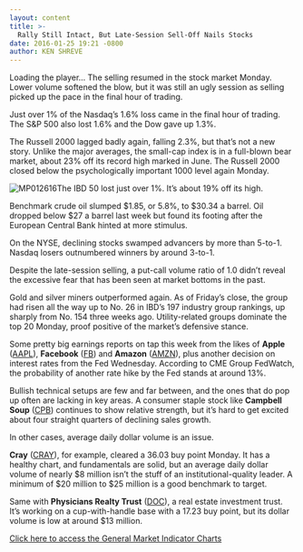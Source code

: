 ```yaml
---
layout: content
title: >-
  Rally Still Intact, But Late-Session Sell-Off Nails Stocks
date: 2016-01-25 19:21 -0800
author: KEN SHREVE
---
```






Loading the player...
The selling resumed in the stock market Monday. Lower volume softened the blow, but it was still an ugly session as selling picked up the pace in the final hour of trading.


Just over 1% of the Nasdaq’s 1.6% loss came in the final hour of trading. The S&P 500 also lost 1.6% and the Dow gave up 1.3%.


The Russell 2000 lagged badly again, falling 2.3%, but that’s not a new story. Unlike the major averages, the small-cap index is in a full-blown bear market, about 23% off its record high marked in June. The Russell 2000 closed below the psychologically important 1000 level again Monday.


![MP012616](https://www.investors.com/wp-content/uploads/2016/01/MP012616-186x300.jpg)The IBD 50 lost just over 1%. It’s about 19% off its high.


Benchmark crude oil slumped $1.85, or 5.8%, to $30.34 a barrel. Oil dropped below $27 a barrel last week but found its footing after the European Central Bank hinted at more stimulus.


On the NYSE, declining stocks swamped advancers by more than 5-to-1. Nasdaq losers outnumbered winners by around 3-to-1.


Despite the late-session selling, a put-call volume ratio of 1.0 didn’t reveal the excessive fear that has been seen at market bottoms in the past.


Gold and silver miners outperformed again. As of Friday’s close, the group had risen all the way up to No. 26 in IBD’s 197 industry group rankings, up sharply from No. 154 three weeks ago. Utility-related groups dominate the top 20 Monday, proof positive of the market’s defensive stance.


Some pretty big earnings reports on tap this week from the likes of **Apple** ([AAPL](https://research.investors.com/quote.aspx?symbol=AAPL)), **Facebook** ([FB](https://research.investors.com/quote.aspx?symbol=FB)) and **Amazon** ([AMZN](https://research.investors.com/quote.aspx?symbol=AMZN)), plus another decision on interest rates from the Fed Wednesday. According to CME Group FedWatch, the probability of another rate hike by the Fed stands at around 13%.


Bullish technical setups are few and far between, and the ones that do pop up often are lacking in key areas. A consumer staple stock like **Campbell Soup** ([CPB](https://research.investors.com/quote.aspx?symbol=CPB)) continues to show relative strength, but it’s hard to get excited about four straight quarters of declining sales growth.


In other cases, average daily dollar volume is an issue.


**Cray** ([CRAY](https://research.investors.com/quote.aspx?symbol=CRAY)), for example, cleared a 36.03 buy point Monday. It has a healthy chart, and fundamentals are solid, but an average daily dollar volume of nearly $8 million isn’t the stuff of an institutional-quality leader. A minimum of $20 million to $25 million is a good benchmark to target.


Same with **Physicians Realty Trust** ([DOC](https://research.investors.com/quote.aspx?symbol=DOC)), a real estate investment trust. It’s working on a cup-with-handle base with a 17.23 buy point, but its dollar volume is low at around $13 million.


[Click here to access the General Market Indicator Charts](https://www.investors.com/wp-content/uploads/2016/01/GMI_012616.pdf)




